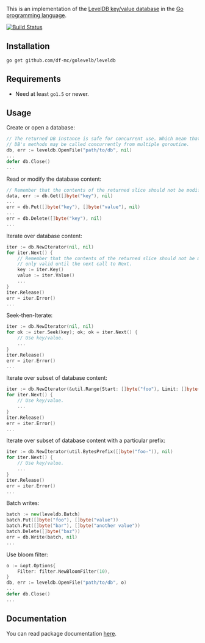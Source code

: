 This is an implementation of the [LevelDB key/value database](http:code.google.com/p/leveldb) in the [Go programming language](http:golang.org).

[![Build Status](https://travis-ci.org/syndtr/goleveldb.png?branch=master)](https://travis-ci.org/syndtr/goleveldb)

Installation
-----------

	go get github.com/df-mc/golevelb/leveldb

Requirements
-----------

* Need at least `go1.5` or newer.

Usage
-----------

Create or open a database:
```go
// The returned DB instance is safe for concurrent use. Which mean that all
// DB's methods may be called concurrently from multiple goroutine.
db, err := leveldb.OpenFile("path/to/db", nil)
...
defer db.Close()
...
```
Read or modify the database content:
```go
// Remember that the contents of the returned slice should not be modified.
data, err := db.Get([]byte("key"), nil)
...
err = db.Put([]byte("key"), []byte("value"), nil)
...
err = db.Delete([]byte("key"), nil)
...
```

Iterate over database content:
```go
iter := db.NewIterator(nil, nil)
for iter.Next() {
	// Remember that the contents of the returned slice should not be modified, and
	// only valid until the next call to Next.
	key := iter.Key()
	value := iter.Value()
	...
}
iter.Release()
err = iter.Error()
...
```
Seek-then-Iterate:
```go
iter := db.NewIterator(nil, nil)
for ok := iter.Seek(key); ok; ok = iter.Next() {
	// Use key/value.
	...
}
iter.Release()
err = iter.Error()
...
```
Iterate over subset of database content:
```go
iter := db.NewIterator(&util.Range{Start: []byte("foo"), Limit: []byte("xoo")}, nil)
for iter.Next() {
	// Use key/value.
	...
}
iter.Release()
err = iter.Error()
...
```
Iterate over subset of database content with a particular prefix:
```go
iter := db.NewIterator(util.BytesPrefix([]byte("foo-")), nil)
for iter.Next() {
	// Use key/value.
	...
}
iter.Release()
err = iter.Error()
...
```
Batch writes:
```go
batch := new(leveldb.Batch)
batch.Put([]byte("foo"), []byte("value"))
batch.Put([]byte("bar"), []byte("another value"))
batch.Delete([]byte("baz"))
err = db.Write(batch, nil)
...
```
Use bloom filter:
```go
o := &opt.Options{
	Filter: filter.NewBloomFilter(10),
}
db, err := leveldb.OpenFile("path/to/db", o)
...
defer db.Close()
...
```
Documentation
-----------

You can read package documentation [here](http:godoc.org/github.com/df-mc/golevelb).
